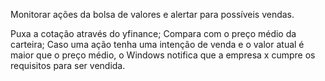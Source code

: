 Monitorar ações da bolsa de valores e alertar para possíveis vendas.

Puxa a cotação através do yfinance;
Compara com o preço médio da carteira;
Caso uma ação tenha uma intenção de venda e o valor atual é maior que o preço médio,
o Windows notifica que a empresa x cumpre os requisitos para ser vendida.


